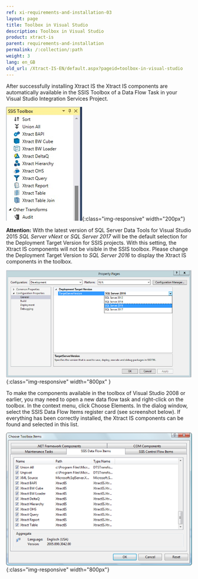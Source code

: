 ```yaml
---
ref: xi-requirements-and-installation-03
layout: page
title: Toolbox in Visual Studio
description: Toolbox in Visual Studio
product: xtract-is
parent: requirements-and-installation
permalink: /:collection/:path
weight: 3
lang: en_GB
old_url: /Xtract-IS-EN/default.aspx?pageid=toolbox-in-visual-studio
---
```


After successfully installing Xtract IS the Xtract IS components are automatically available in the SSIS Toolbox of a Data Flow Task in your Visual Studio Integration Services Project.

![XIS_SSIS_Toolbox](/img/content/XIS_SSIS_Toolbox.jpg){:class="img-responsive" width="200px"}

**Attention:** With the latest version of SQL Server Data Tools for Visual Studio 2015 *SQL Server vNext* or *SQL Server 2017* will be the default selection for the Deployment Target Version for SSIS projects. With this setting, the Xtract IS components will not be visible in the SSIS toolbox. Please change the Deployment Target Version to *SQL Server 2016* to display the Xtract IS components in the toolbox.

![SSIS_Target_Server_Version](/img/content/SSIS_Target_Server_Version.jpg){:class="img-responsive" width="800px" }  

To make the components available in the toolbox of Visual Studio 2008 or earlier, you may need to open a new data flow task and right-click on the toolbox. In the context menu, click Choose Elements. In the dialog window, select the SSIS Data Flow Items register card (see screenshot below). If everything has been correctly installed, the Xtract IS components can be found and selected in this list.

![Toolbox-01](/img/content/Toolbox-01.png){:class="img-responsive" width="800px"}
